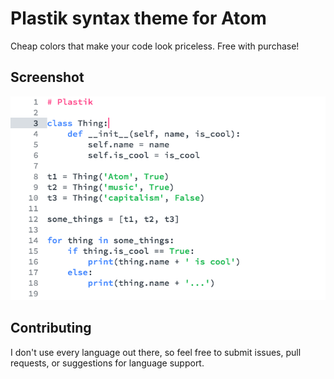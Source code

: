 # Plastik syntax theme for Atom

Cheap colors that make your code look priceless. Free with purchase!

## Screenshot

![screenshot](https://raw.githubusercontent.com/timglorioso/plastik-syntax/master/plastik-screenshot.png)

## Contributing

I don't use every language out there, so feel free to submit issues, pull
requests, or suggestions for language support.
